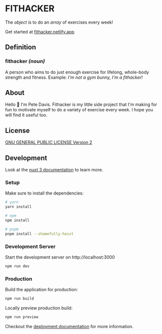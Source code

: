 # FITHACKER

The _object_ is to do an _array_ of exercises every week!

Get started at [fithacker.netlify.app](https://fithacker.netlify.app)

## Definition

### fithacker _(noun)_

A person who aims to do just enough exercise for lifelong, whole-body strength and fitness.
Example: _I'm not a gym bunny, I'm a fithacker!_

## About

Hello 👋 I'm Pete Davis. Fithacker is my little side project that I'm making for fun to motivate myself to do a variety of exercise every week. I hope you will find it useful too.

## License

[GNU GENERAL PUBLIC LICENSE Version 2](/LICENSE)

## Development

Look at the [nuxt 3 documentation](https://v3.nuxtjs.org) to learn more.

### Setup

Make sure to install the dependencies:

```bash
# yarn
yarn install

# npm
npm install

# pnpm
pnpm install --shamefully-hoist
```

### Development Server

Start the development server on http://localhost:3000

```bash
npm run dev
```

### Production

Build the application for production:

```bash
npm run build
```

Locally preview production build:

```bash
npm run preview
```

Checkout the [deployment documentation](https://v3.nuxtjs.org/guide/deploy/presets) for more information.

